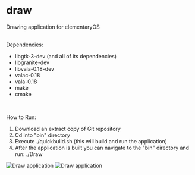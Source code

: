 draw
====

Drawing application for elementaryOS<br /><br />

Dependencies:<br />
<ul>
	<li>libgtk-3-dev (and all of its dependencies)</li>
	<li>libgranite-dev</li>
	<li>libvala-0.18-dev</li>
	<li>valac-0.18</li>
	<li>vala-0.18</li>
	<li>make</li>
	<li>cmake</li>
</ul><br />

How to Run:
<ol>
	<li>Download an extract copy of Git repository</li>
	<li>Cd into "bin" directory</li>
	<li>Execute ./quickbuild.sh (this will build and run the application)</li>
	<li>After the application is built you can navigate to the "bin" directory and run: ./Draw</li>
</ol>

<img src="http://projects.nsfugames.com/draw.png" title="Draw Intro" alt="Draw application" />
<img src="http://projects.nsfugames.com/draw2.png" title="Draw Look" alt="Draw application" />
